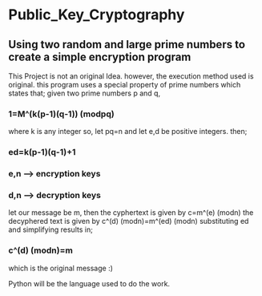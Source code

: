 # Public_Key_Cryptography
## Using two random and large prime numbers to create a simple encryption program
This Project is not an original Idea. however, the execution method used is original.
this program uses a special property of prime numbers which states that;
given two prime numbers p and q,
### 1=M^(k(p-1)(q-1)) (modpq)
where k is any integer
so, let pq=n and let e,d be positive integers. then;
### ed=k(p-1)(q-1)+1
### e,n --> encryption keys
### d,n --> decryption keys
let our message be m, then the cyphertext is given by
c=m^(e) (modn)
the decyphered text is given by
c^(d) (modn)=m^(ed) (modn)
substituting ed and simplifying results in;
### c^(d) (modn)=m
which is the original message :)

Python will be the language used to do the work.
